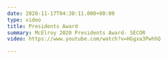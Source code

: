 ```yaml
---
date: 2020-11-17T04:30:11.000+00:00
type: video
title: Presidents Award
summary: McElroy 2020 Presidents Award- SECOR
video: https://www.youtube.com/watch?v=HGgxa3PwhhQ

---
```

